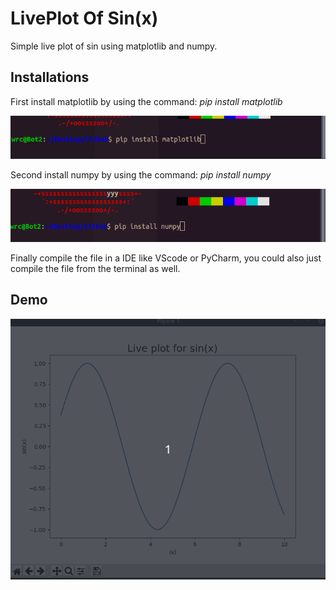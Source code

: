 # LivePlot Of Sin(x)

 Simple live plot of sin using matplotlib and numpy. 

## Installations 
 First install matplotlib by using the command: _pip install matplotlib_  

![Matplotlib](media/matplotlib.png)

 Second install numpy by using the command: _pip install numpy_

![Numpy](media/numpy.png)

 Finally compile the file in a IDE like VScode or PyCharm, you could also just compile the file from the terminal as well. 

## Demo 
![GIF](media/demo.gif)